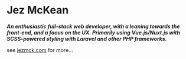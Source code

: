 <!--
**jezmck/jezmck** is a ✨ _special_ ✨ repository because its `README.md` (this file) appears on your GitHub profile.

Here are some ideas to get you started:

- 🔭 I’m currently working on ...
- 🌱 I’m currently learning ...
- 👯 I’m looking to collaborate on ...
- 🤔 I’m looking for help with ...
- 💬 Ask me about ...
- 📫 How to reach me: ...
- 😄 Pronouns: ...
- ⚡ Fun fact: ...
-->

# Jez McKean
***An enthusiastic full-stack web developer, with a leaning towards the front-end, and a focus on the UX. Primarily using Vue.js/Nuxt.js with SCSS-powered styling with Laravel and other PHP frameworks.***

see [jezmck.com](jezmck.com) for more...
